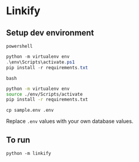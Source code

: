 # Linkify

## Setup dev environment

`powershell`
```powershell
python -m virtualenv env
.\env\Scripts\activate.ps1
pip install -r requirements.txt
```

`bash`
```bash
python -m virtualenv env
source ./env/Scripts/activate
pip install -r requirements.txt
```

```
cp sample.env .env
```

Replace `.env` values with your own database values.

## To run

```
python -m linkify
```
